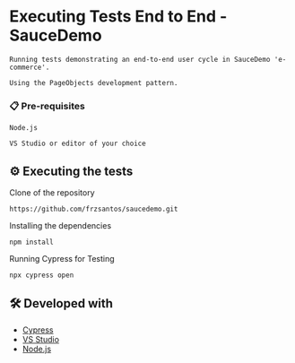 # Executing Tests End to End - SauceDemo

```
Running tests demonstrating an end-to-end user cycle in SauceDemo 'e-commerce'.
```
```
Using the PageObjects development pattern.
```

### 📋 Pre-requisites

```
Node.js
```
```
VS Studio or editor of your choice
```

## ⚙️ Executing the tests

Clone of the repository
```
https://github.com/frzsantos/saucedemo.git
```

Installing the dependencies
```
npm install
```

Running Cypress for Testing
```
npx cypress open
```

## 🛠️ Developed with

* [Cypress](https://www.cypress.io/) 
* [VS Studio](https://visualstudio.microsoft.com/pt-br/) 
* [Node.js](https://nodejs.org/en/)
